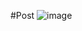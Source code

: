 #Post
![image](https://github.com/ir32/nodejs_csv_upload/assets/47362140/80786b54-d815-4850-b887-1079400741b6)

